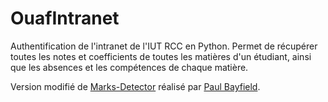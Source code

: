 # OuafIntranet

Authentification de l'intranet de l'IUT RCC en Python. Permet de récupérer toutes les notes et coefficients de toutes les matières d'un étudiant, ainsi que les absences et les compétences de chaque matière.

Version modifié de [Marks-Detector](https://github.com/PaulBayfield/Marks-Detector) réalisé par [Paul Bayfield](https://github.com/PaulBayfield).
